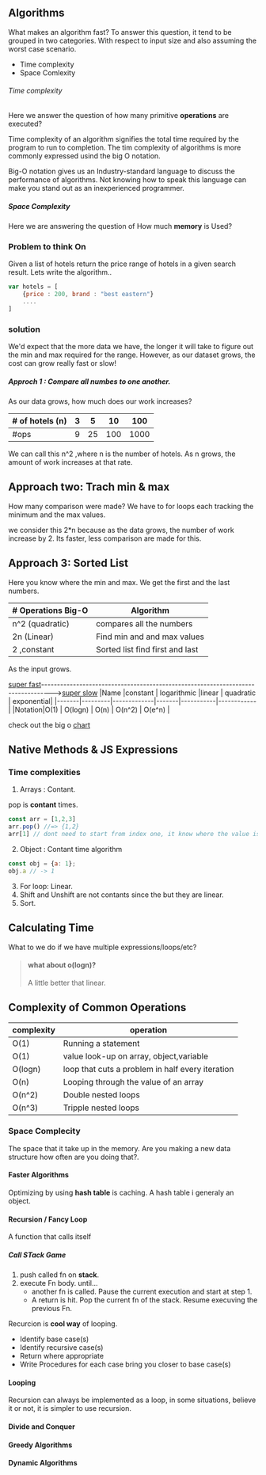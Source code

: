 ## Algorithms

What makes an algorithm fast? To answer this question, it tend to be grouped in two categories. With respect to input size
and also assuming the worst case scenario.

- Time complexity
- Space Comlexity

###### Time complexity

Here we answer the question of how many primitive **operations** are executed?

Time complexity of an algorithm signifies the total time required by the program to run to completion. The tim complexity of algorithms is
more commonly expressed usind the big O notation.

Big-O notation gives us an Industry-standard language to discuss the performance of algorithms. Not knowing how to speak this language
can make you stand out as an inexperienced programmer.

##### Space Complexity

Here we are answering the question of How much **memory** is Used?

### Problem to think On

Given a list of hotels return the price range of hotels in a given search result. Lets write the algorithm..

```Javascript
var hotels = [
    {price : 200, brand : "best eastern"}
    ....
]
```

### solution

We'd expect that the more data we have, the longer it will take to figure out the min and max required for the range.
However, as our dataset grows, the cost can grow really fast or slow!

##### Approch 1 : Compare all numbes to one another.

As our data grows, how much does our work increases?

| # of hotels (n) | 3   | 5   | 10  | 100  |
| --------------- | --- | --- | --- | ---- |
| #ops            | 9   | 25  | 100 | 1000 |

We can call this n^2 ,where n is the number of hotels. As n grows, the amount of work increases at that rate.

## Approach two: Trach min & max

How many comparison were made? We have to for loops each tracking the minimum and the max values.

we consider this 2\*n because as the data grows, the number of work increase by 2.
Its faster, less comparison are made for this.

## Approach 3: Sorted List

Here you know where the min and max. We get the first and the last numbers.

| # Operations Big-O | Algorithm                       |
| ------------------ | ------------------------------- |
| n^2 (quadratic)    | compares all the numbers        |
| 2n (Linear)        | Find min and and max values     |
| 2 ,constant        | Sorted list find first and last |

As the input grows.

[super fast](#)--------------------------------------------------------------------------------->[super slow](#)
|Name |constant | logarithmic |linear | quadratic | exponential|
|-------|---------|-------------|-------|-----------|------------|
|Notation|O(1) | O(logn) | O(n) | O(n^2) | O(e^n) |

check out the big o [chart](https://www.bigocheatsheet.com/)

## Native Methods & JS Expressions

### Time complexities

1. Arrays : Contant.

pop is **contant** times.

```Javascript
const arr = [1,2,3]
arr.pop() //=> {1,2}
arr[1] // dont need to start from index one, it know where the value is
```

2. Object : Contant time algorithm

```Javascript
const obj = {a: 1};
obj.a // -> 1
```

3. For loop: Linear.
4. Shift and Unshift are not contants since the but they are linear.
5. Sort.

## Calculating Time

What to we do if we have multiple expressions/loops/etc?

> #### what about o(logn)?
>
> A little better that linear.

## Complexity of Common Operations

| complexity | operation                                        |
| ---------- | ------------------------------------------------ |
| O(1)       | Running a statement                              |
| O(1)       | value look-up on array, object,variable          |
| O(logn)    | loop that cuts a problem in half every iteration |
| O(n)       | Looping through the value of an array            |
| O(n^2)     | Double nested loops                              |
| O(n^3)     | Tripple nested loops                             |

### Space Complecity

The space that it take up in the memory. Are you making a new
data structure how often are you doing that?.

#### Faster Algorithms

Optimizing by using  **hash table** is caching. A hash table i generaly an object.

#### Recursion / Fancy Loop

A function that calls itself

##### Call STack Game

1. push called fn on **stack**.
2. execute Fn body.
 until...
   - another fn is called.
       Pause the current execution and start at step 1.
   - A return is hit.
       Pop the current fn of the stack.
       Resume execuving the previous Fn.

Recurcion is **cool way** of looping.

- Identify base case(s)
- Identify recursive case(s)
- Return where appropriate
- Write Procedures for each case bring you closer to base case(s)

#### Looping

Recursion can always be implemented as a loop, in some situations, believe it or not, it is simpler to use recursion.

#### Divide and Conquer

#### Greedy Algorithms

#### Dynamic Algorithms